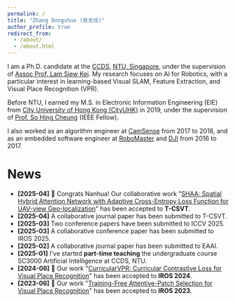 ```yaml
---
permalink: /
title: "Zhang Dongshuo (张东烁)"
author_profile: true
redirect_from: 
  - /about/
  - /about.html
---
```


I am a Ph.D. candidate at the [CCDS](https://www.ntu.edu.sg/computing), [NTU, Singapore](https://www.ntu.edu.sg/), under the supervision of [Assoc Prof. Lam Siew Kei](https://siewkeilam.github.io/ei-research-group/index.html). My research focuses on AI for Robotics, with a particular interest in learning-based Visual SLAM, Feature Extraction, and Visual Place Recognition (VPR).

Before NTU, I earned my M.S. in Electronic Information Engineering (EIE) from [City University of Hong Kong (CityUHK)](https://www.cityu.edu.hk/) in 2019, under the supervision of [Prof. So Hing Cheung](https://www.ee.cityu.edu.hk/~hcso/) (IEEE Fellow).

I also worked as an algorithm engineer at [CamSense](https://www.camsense.cn/en/) from 2017 to 2018, and as an embedded software engineer at [RoboMaster](https://www.robomaster.com/en-US) and [DJI](https://www.dji.com/) from 2016 to 2017.

News
======
- **[2025-04]** 🎉 Congrats Nanhua! Our collaborative work "[SHAA: Spatial Hybrid Attention Network with Adaptive Cross-Entropy Loss Function for UAV-view Geo-localization](https://github.com/chennanhua001/SHAA)" has been accepted to **T-CSVT**. <br />
- **[2025-04]** A collaborative journal paper has been submitted to T-CSVT. <br />
- **[2025-03]** Two conference papers have been submitted to ICCV 2025. <br />
- **[2025-03]** A collaborative conference paper has been submitted to IROS 2025. <br />
- **[2025-02]** A collaborative journal paper has been submitted to EAAI. <br />
- **[2025-01]** I've started **part-time teaching** the undergraduate course SC3000 Artificial Intelligence at CCDS, NTU. <br />
- **[2024-06]** 🎉 Our work "[CurricularVPR: Curricular Contrastive Loss for Visual Place Recognition](https://alandszhang.github.io/publication/iros24_curricularvpr)" has been accepted to **IROS 2024**. <br />
- **[2023-06]** 🎉 Our work "[Training-Free Attentive-Patch Selection for Visual Place Recognition](https://alandszhang.github.io/publication/iros23_atten)"
 has been accepted to **IROS 2023**.
